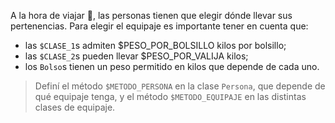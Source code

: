 A la hora de viajar :railway_car:, las personas tienen que elegir dónde llevar sus pertenencias. Para elegir el equipaje es importante tener en cuenta que:

* las `$CLASE_1`s admiten $PESO_POR_BOLSILLO kilos por bolsillo;
* las `$CLASE_2`s pueden llevar $PESO_POR_VALIJA kilos;
* los `Bolso`s tienen un peso permitido en kilos que depende de cada uno.

> Definí el método `$METODO_PERSONA` en la clase `Persona`, que depende de qué equipaje tenga, y el método `$METODO_EQUIPAJE` en las distintas clases de equipaje.
